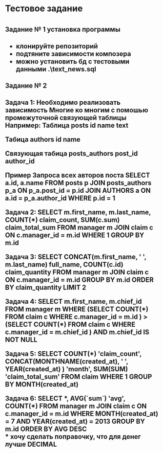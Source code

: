 <h1>Тестовое задание<h1>
<h2>Задание № 1 установка программы<h2>
<p>
<ul>
	<li>клонируйте репозиторий</li>
	<li>подтяните зависимости композера</li>
	<li>можно установить бд с тестовыми данными .\text_news.sql</li>
</ul>
</p>

<h2>Задание № 2<h2>
<p>
<strong>Задача 1:</strong>
Необходимо реализовать зависимость Многие ко многим с помошью промежуточной связующей таблицы
Например:
Таблица posts
id
name
text

Табица authors
id 
name

Связующая табица posts_authors
post_id
author_id

Пример Запроса всех авторов поста
SELECT a.id, a.name FROM posts p
JOIN posts_authors p_a ON p_a.post_id = p.id
JOIN AUTHORS a ON a.id = p_a.author_id
WHERE p.id = 1
</p>
<p>
<strong>Задача 2:</strong>
SELECT m.first_name, m.last_name, COUNT(*) claim_count, SUM(c.sum) claim_total_sum FROM manager m 
JOIN claim c ON c.manager_id = m.id
WHERE 1
GROUP BY m.id
</p>
<p>
<strong>Задача 3:</strong>
SELECT CONCAT(m.first_name, ' ', m.last_name) full_name, COUNT(c.id) claim_quantity FROM manager m
JOIN claim c ON c.manager_id = m.id 
GROUP BY m.id ORDER BY claim_quantity LIMIT 2
</p>
<p>
<strong>Задача 4:</strong>
SELECT m.first_name, m.chief_id
FROM manager m 
WHERE 
	(SELECT COUNT(*) FROM claim c WHERE c.manager_id = m.id ) > (SELECT COUNT(*) FROM claim c WHERE c.manager_id = m.chief_id )
	AND m.chief_id IS NOT NULL
</p>
<p>
<strong>Задача 5:</strong>
SELECT COUNT(*) 'claim_count', CONCAT(MONTHNAME(created_at), ' ', YEAR(created_at) ) 'month', SUM(SUM) 'claim_total_sum' FROM claim WHERE 1 GROUP BY MONTH(created_at)
</p>
<p>
<strong>Задача 6:</strong>
SELECT *, AVG(`sum`) 'avg', COUNT(*) FROM manager m
JOIN claim c ON c.manager_id = m.id
WHERE MONTH(created_at) = 7 AND YEAR(created_at) = 2013
GROUP BY m.id ORDER BY AVG DESC
<br>* хочу сделать поправочку, что для денег лучше DECIMAL
</p>
